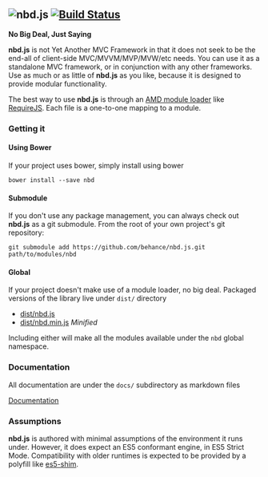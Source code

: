 ![nbd.js](http://i.imgur.com/qstw3.png) [![Build Status](https://travis-ci.org/behance/nbd.js.png?branch=master)](https://travis-ci.org/behance/nbd.js)
---

**No Big Deal, Just Saying**

**nbd.js** is not Yet Another MVC Framework in that it does not seek to be the
end-all of client-side MVC/MVVM/MVP/MVW/etc needs. You can use it as a
standalone MVC framework, or in conjunction with any other frameworks. Use as
much or as little of **nbd.js** as you like, because it is designed to provide
modular functionality.

The best way to use **nbd.js** is through an [AMD module loader][amd] like
[RequireJS][]. Each file is a one-to-one mapping to a module.

### Getting it ###

#### Using Bower ####

If your project uses bower, simply install using bower

    bower install --save nbd

#### Submodule ####
If you don't use any package management, you can always check out **nbd.js** as
a git submodule. From the root of your own project's git repository:

    git submodule add https://github.com/behance/nbd.js.git path/to/modules/nbd

#### Global ####
If your project doesn't make use of a module loader, no big deal. Packaged
versions of the library live under `dist/` directory

* [dist/nbd.js](dist/nbd.js)
* [dist/nbd.min.js](dist/nbd.min.js) _Minified_

Including either will make all the modules available under the `nbd` global
namespace.

[amd]: https://github.com/amdjs/amdjs-api/wiki/AMD
[requirejs]: http://requirejs.org/

### Documentation ###

All documentation are under the `docs/` subdirectory as markdown files

[Documentation](docs/index.md)

### Assumptions ###
**nbd.js** is authored with minimal assumptions of the environment it runs
under. However, it does expect an ES5 conformant engine, in ES5 Strict Mode.
Compatibility with older runtimes is expected to be provided by a polyfill
like [es5-shim][shim].

[shim]: https://github.com/kriskowal/es5-shim
